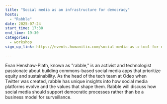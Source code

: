 ```yaml
---
title: "Social media as an infrastructure for democracy"
hosts:
  - "Rabble"
date: 2025-07-24
start_time: 17:30
end_time: 19:30
categories:
  - workshop
sign_up_link: https://events.humanitix.com/social-media-as-a-tool-for-democracy

---
```


Evan Henshaw-Plath, known as "rabble," is an activist and technologist
passionate about building commons-based social media apps that prioritize
equity and sustainability.  As the head of the tech team at Odeo when Twitter
was created, rabble has unique insights into how social media platforms evolve
and the values that shape them.   Rabble will discuss how social media should
support democratic processes rather than be a business model for surveillance.
